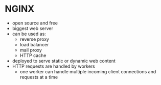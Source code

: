 # NGINX

- open source and free
- biggest web server
- can be used as:
    - reverse proxy
    - load balancer
    - mail proxy
    - HTTP cache
- deployed to serve static or dynamic web content
- HTTP requests are handled by workers
  - one worker can handle multiple incoming client connections and requests at a time